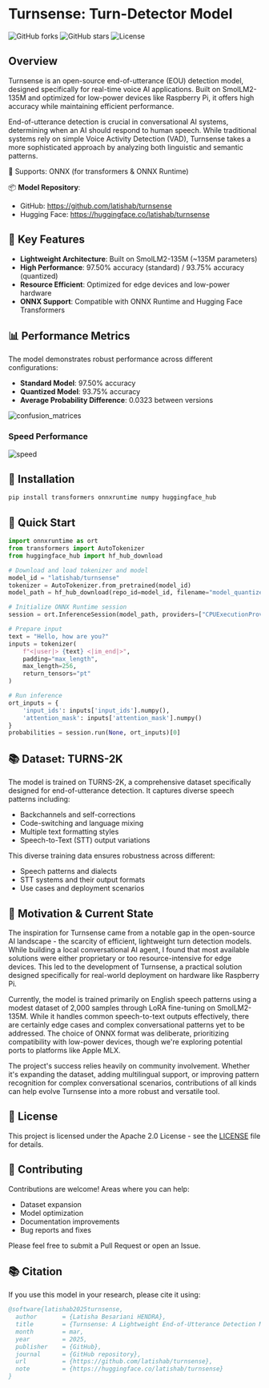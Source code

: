 # Turnsense: Turn-Detector Model

![GitHub forks](https://img.shields.io/github/forks/latishab/turnsense?style=social)
![GitHub stars](https://img.shields.io/github/stars/latishab/turnsense?style=social)
![License](https://img.shields.io/github/license/latishab/turnsense)

## Overview

Turnsense is an open-source end-of-utterance (EOU) detection model, designed specifically for real-time voice AI applications. Built on SmolLM2-135M and optimized for low-power devices like Raspberry Pi, it offers high accuracy while maintaining efficient performance.

End-of-utterance detection is crucial in conversational AI systems, determining when an AI should respond to human speech. While traditional systems rely on simple Voice Activity Detection (VAD), Turnsense takes a more sophisticated approach by analyzing both linguistic and semantic patterns.

🚀 Supports: ONNX (for transformers & ONNX Runtime)

📦 **Model Repository**: 
- GitHub: https://github.com/latishab/turnsense
- Hugging Face: https://huggingface.co/latishab/turnsense

## 🔑 Key Features

- **Lightweight Architecture**: Built on SmolLM2-135M (~135M parameters)
- **High Performance**: 97.50% accuracy (standard) / 93.75% accuracy (quantized)
- **Resource Efficient**: Optimized for edge devices and low-power hardware
- **ONNX Support**: Compatible with ONNX Runtime and Hugging Face Transformers

## 📊 Performance Metrics

The model demonstrates robust performance across different configurations:

- **Standard Model**: 97.50% accuracy
- **Quantized Model**: 93.75% accuracy
- **Average Probability Difference**: 0.0323 between versions

![confusion_matrices](https://github.com/user-attachments/assets/1824aae3-41a9-459e-bcaf-1afb83997689)

### Speed Performance

![speed](https://github.com/user-attachments/assets/1d6e4666-01c2-4a75-a3f2-f445c21033bd)

## 🔹 Installation
```bash
pip install transformers onnxruntime numpy huggingface_hub
```

## 🚀 Quick Start

```python
import onnxruntime as ort
from transformers import AutoTokenizer
from huggingface_hub import hf_hub_download

# Download and load tokenizer and model
model_id = "latishab/turnsense"
tokenizer = AutoTokenizer.from_pretrained(model_id)
model_path = hf_hub_download(repo_id=model_id, filename="model_quantized.onnx")

# Initialize ONNX Runtime session
session = ort.InferenceSession(model_path, providers=["CPUExecutionProvider"])

# Prepare input
text = "Hello, how are you?"
inputs = tokenizer(
    f"<|user|> {text} <|im_end|>",
    padding="max_length",
    max_length=256,
    return_tensors="pt"
)

# Run inference
ort_inputs = {
    'input_ids': inputs['input_ids'].numpy(),
    'attention_mask': inputs['attention_mask'].numpy()
}
probabilities = session.run(None, ort_inputs)[0]
```

## 📚 Dataset: TURNS-2K

The model is trained on TURNS-2K, a comprehensive dataset specifically designed for end-of-utterance detection. It captures diverse speech patterns including:

- Backchannels and self-corrections
- Code-switching and language mixing
- Multiple text formatting styles
- Speech-to-Text (STT) output variations

This diverse training data ensures robustness across different:
- Speech patterns and dialects
- STT systems and their output formats
- Use cases and deployment scenarios

## 💭 Motivation & Current State

The inspiration for Turnsense came from a notable gap in the open-source AI landscape - the scarcity of efficient, lightweight turn detection models. While building a local conversational AI agent, I found that most available solutions were either proprietary or too resource-intensive for edge devices. This led to the development of Turnsense, a practical solution designed specifically for real-world deployment on hardware like Raspberry Pi.

Currently, the model is trained primarily on English speech patterns using a modest dataset of 2,000 samples through LoRA fine-tuning on SmolLM2-135M. While it handles common speech-to-text outputs effectively, there are certainly edge cases and complex conversational patterns yet to be addressed. The choice of ONNX format was deliberate, prioritizing compatibility with low-power devices, though we're exploring potential ports to platforms like Apple MLX.

The project's success relies heavily on community involvement. Whether it's expanding the dataset, adding multilingual support, or improving pattern recognition for complex conversational scenarios, contributions of all kinds can help evolve Turnsense into a more robust and versatile tool.

## 📄 License
This project is licensed under the Apache 2.0 License - see the [LICENSE](LICENSE) file for details.

## 🤝 Contributing

Contributions are welcome! Areas where you can help:
- Dataset expansion
- Model optimization
- Documentation improvements
- Bug reports and fixes

Please feel free to submit a Pull Request or open an Issue.

## 📚 Citation
If you use this model in your research, please cite it using:

```bibtex
@software{latishab2025turnsense,
  author       = {Latisha Besariani HENDRA},
  title        = {Turnsense: A Lightweight End-of-Utterance Detection Model},
  month        = mar,
  year         = 2025,
  publisher    = {GitHub},
  journal      = {GitHub repository},
  url          = {https://github.com/latishab/turnsense},
  note         = {https://huggingface.co/latishab/turnsense}
}
```
